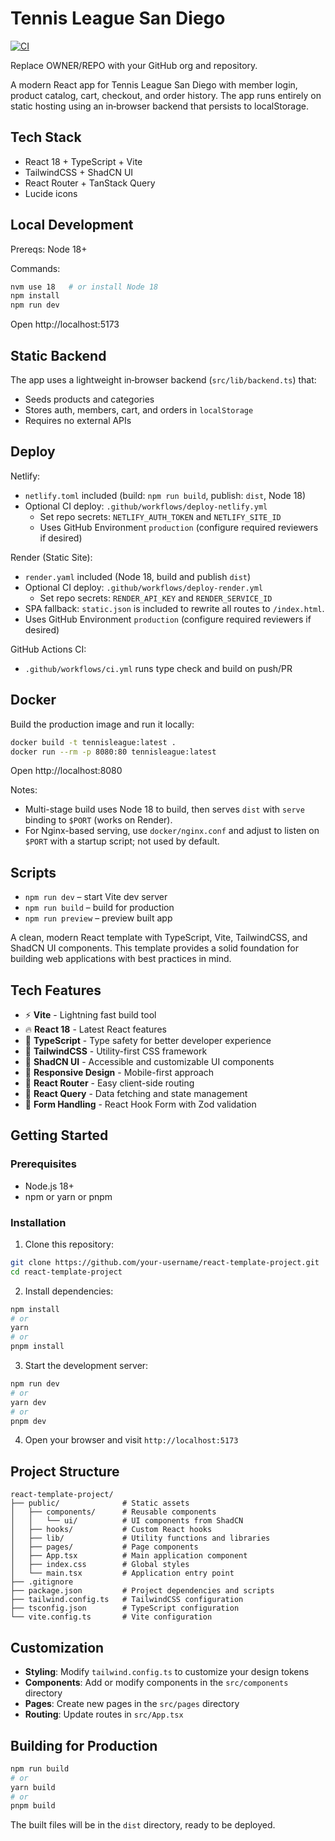 # Tennis League San Diego

[![CI](https://github.com/OWNER/REPO/actions/workflows/ci.yml/badge.svg)](https://github.com/OWNER/REPO/actions/workflows/ci.yml)

Replace OWNER/REPO with your GitHub org and repository.

A modern React app for Tennis League San Diego with member login, product catalog, cart, checkout, and order history. The app runs entirely on static hosting using an in‑browser backend that persists to localStorage.

## Tech Stack

- React 18 + TypeScript + Vite
- TailwindCSS + ShadCN UI
- React Router + TanStack Query
- Lucide icons

## Local Development

Prereqs: Node 18+

Commands:

```bash
nvm use 18   # or install Node 18
npm install
npm run dev
```

Open http://localhost:5173

## Static Backend

The app uses a lightweight in‑browser backend (`src/lib/backend.ts`) that:
- Seeds products and categories
- Stores auth, members, cart, and orders in `localStorage`
- Requires no external APIs

## Deploy

Netlify:
- `netlify.toml` included (build: `npm run build`, publish: `dist`, Node 18)
- Optional CI deploy: `.github/workflows/deploy-netlify.yml`
  - Set repo secrets: `NETLIFY_AUTH_TOKEN` and `NETLIFY_SITE_ID`
  - Uses GitHub Environment `production` (configure required reviewers if desired)

Render (Static Site):
- `render.yaml` included (Node 18, build and publish `dist`)
- Optional CI deploy: `.github/workflows/deploy-render.yml`
  - Set repo secrets: `RENDER_API_KEY` and `RENDER_SERVICE_ID`
 - SPA fallback: `static.json` is included to rewrite all routes to `/index.html`.
  - Uses GitHub Environment `production` (configure required reviewers if desired)

GitHub Actions CI:
- `.github/workflows/ci.yml` runs type check and build on push/PR

## Docker

Build the production image and run it locally:

```bash
docker build -t tennisleague:latest .
docker run --rm -p 8080:80 tennisleague:latest
```

Open http://localhost:8080

Notes:
- Multi-stage build uses Node 18 to build, then serves `dist` with `serve` binding to `$PORT` (works on Render).
- For Nginx-based serving, use `docker/nginx.conf` and adjust to listen on `$PORT` with a startup script; not used by default.

## Scripts

- `npm run dev` – start Vite dev server
- `npm run build` – build for production
- `npm run preview` – preview built app

A clean, modern React template with TypeScript, Vite, TailwindCSS, and ShadCN UI components. This template provides a solid foundation for building web applications with best practices in mind.

## Tech Features

- ⚡️ **Vite** - Lightning fast build tool
- 🔥 **React 18** - Latest React features
- 🧩 **TypeScript** - Type safety for better developer experience
- 🎨 **TailwindCSS** - Utility-first CSS framework
- 🧰 **ShadCN UI** - Accessible and customizable UI components
- 📱 **Responsive Design** - Mobile-first approach
- 🧭 **React Router** - Easy client-side routing
- 🔄 **React Query** - Data fetching and state management
- 🧪 **Form Handling** - React Hook Form with Zod validation

## Getting Started

### Prerequisites

- Node.js 18+ 
- npm or yarn or pnpm

### Installation

1. Clone this repository:
```bash
git clone https://github.com/your-username/react-template-project.git
cd react-template-project
```

2. Install dependencies:
```bash
npm install
# or
yarn
# or
pnpm install
```

3. Start the development server:
```bash
npm run dev
# or
yarn dev
# or
pnpm dev
```

4. Open your browser and visit `http://localhost:5173`

## Project Structure

```
react-template-project/
├── public/              # Static assets
│   ├── components/      # Reusable components
│   │   └── ui/          # UI components from ShadCN
│   ├── hooks/           # Custom React hooks
│   ├── lib/             # Utility functions and libraries
│   ├── pages/           # Page components
│   ├── App.tsx          # Main application component
│   ├── index.css        # Global styles
│   └── main.tsx         # Application entry point
├── .gitignore
├── package.json         # Project dependencies and scripts
├── tailwind.config.ts   # TailwindCSS configuration
├── tsconfig.json        # TypeScript configuration
└── vite.config.ts       # Vite configuration
```

## Customization

- **Styling**: Modify `tailwind.config.ts` to customize your design tokens
- **Components**: Add or modify components in the `src/components` directory
- **Pages**: Create new pages in the `src/pages` directory
- **Routing**: Update routes in `src/App.tsx`

## Building for Production

```bash
npm run build
# or
yarn build
# or
pnpm build
```

The built files will be in the `dist` directory, ready to be deployed.
